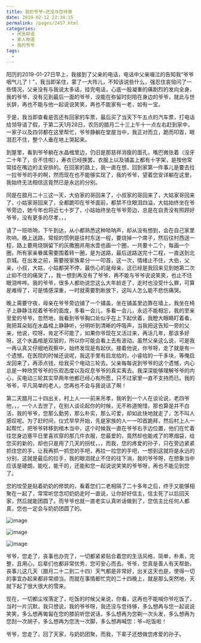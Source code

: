 ```yaml
---
title: 我的爷爷–还没与您待够
date: 2019-02-12 22:34:15
permalink: /pages/2457.html
categories:
  - 闲言碎语
  - 家人物语
  - 我的爷爷
tags:
  - 
---
```


阳历的2019-01-27日早上，我接到了父亲的电话，电话中父亲啜泣的告知我“爷爷咽气儿了！”，我当即呆住，蒙了一大阵儿，不知该说些什么，强忍住哀恸问了一些情况，父亲没有与我说太多话，挂完电话，心底一股凝重的痛剧烈的发向全身，我的爷爷，没有见到最后一面的爷爷，没能在弥留时刻陪在身边的爷爷，就此与世长辞，再也不能与他一起说说笑笑，再也不能家有一老，如有一宝。

于是，我当即查看是否还有回家的车票，最后买了当天下午五点的汽车票，打电话给领导请了假，于第二天1月28日，农历的腊月二十三上午十一点左右赶到家中，一家子以及四邻都在这里帮忙，爷爷静躺在堂屋当中，我正对而立，跪而叩首，眼泪忍不住，整个人垂在地上哭起来。

到屋里，看到爷爷躺在水晶棺里边，仍旧是那慈祥消瘦的面孔，嘴巴微张着（没牙二十年了，合不住啦），寿衣已经换罢，衣服上以及铺盖上都有十字架，是按他常常挂在嘴边的主安排的。在回家的路上，我一直在想，回到家第一件事儿是要去拉一拉爷爷的手的啊，然而现在也不能够实现了，我的爷爷，望着您安详躺在这里，我始终无法相信这竟然已是永远的分别。

同是在腊月二十三这一天，大伯家的哥回来了，小叔家的哥回来了，大姑家哥回来了，小姑家哥回来了，全都跪叩在爷爷面前，都禁不住眼泪四溢，大姑始终坐在爷爷旁边，她今年也将近七十岁了，小姑始终坐在爷爷旁边，总是在自责没有照顾好爷爷，没有更多的尽孝，，，

请了一班唢呐，下午到达，从小都熟悉这种唢呐声，却从没有想到，会在自己家里吹响。晚上送路，常规的惯例是往村东送一程，要烧掉一个席子，然后往村西送一程，路上要用烧锅留下的灰撒圈并用水壶也画一个圈，一共要十二个，每画一个圈，所有家亲眷属需要围着转一圈，是为送路，最后送路送完十二程，一直送到北京城。在出发之前，需要按家族辈分一一叩首，这一次，情绪止不住，大伯，父亲，小叔，大姑，小姑都哭不停，最伤心的是母亲，这已经是我回来见到她第二次止抑不住的痛哭了，，我一想到再没有了爷爷，再不能与爷爷说说笑笑，也止不住眼泪哗哗。我的爷爷，很多人都劝说您这么大年龄走了，走时也没受什么罪，可算是难得了，可是情感深重，一时就需要割断放下，这叫人怎么能不悲伤痛哭。

晚上需要守夜，母亲在爷爷旁边铺了一个铺盖，坐在铺盖里边靠在墙上，我坐在椅子上静静注视着爷爷的面庞，多看一会儿，多看一会儿，永远不能相忘，我的至亲至爱的爷爷。忽然地，我看到爷爷胸口处似乎在上下起伏着，我瞪大眼睛盯着看，我把耳朵贴在水晶棺上静静听，分明听到清晰的呼吸声，当我把这告知一旁的父亲，他说，哎呀，肯定不可能了，如果你爷现在又活过来，再活几年，那该多好呀。这个水晶棺是双层的，所以你可能会看上去有波动。虽然父亲这么说，可是我一再认真又仔细地观察中，始终发现是有起伏。接着他说，你爷呀，走了就是有一个遗憾，在医院的时候还说呢，我这手里有启龙给的，小睿给的一千多块，等俺启龙回来了，再添点钱，给我买个电动三轮去。父亲每每说到爷爷的这个遗憾，内心总是一种欣赏爷爷的乐观态度以及叹息爷爷的真实离去。我深深能够理解爷爷的内心，买电动三轮其实早两年他都已经心有所愿，只不过家里一直不支持而已。我的爷爷，平凡简单的老人，您再也不会与我说话了啊！

第二天腊月二十四出关，村上人一一前来吊孝，我听到一个人在谈论说，老四爷他，，，一个人去世了，在别人谈论起你的时候，无不称道惋惜，那也算是并不白活，我的爷爷，您那么勤劳，那么朴实，那么可爱，却如此快地就走了，怎不叫人感叹呢。为了赶时间，仪式早早开始，先是家族的人一一叩首跪拜，然后村上人一起帮忙，把爷爷转移到棺木当中，这个时候我一直在爷爷右手边位置，他们在忙着往您身边塞平日里喜欢穿的那几件衣服，您最爱的，竟然却也能戒了的寒烟袋，给您买的新的，却也只是用了几天的拐杖，，，而我，您的疼爱的孙子，只在旁边紧紧抓住您的手，让我再抓一抓您的手吧，再拉一拉您的手吧，一想到这就将是永远的分别，这就是最后的拉手，我的眼泪就止不住的往下淌，我的爷爷呀，在想象当中应该是硬朗，能吃，能干的，还能和您一起说说笑笑的爷爷呀，再也不能见到您了。

您的坟茔是贴着奶奶的修筑的，看着您们二老相隔了二十多年之后，终于又能够相聚在一起了，常常听您念叨奶奶走时一直说，让你好好信主，信主死了以后回天家，然后就能团圆了。而爷爷也就一直老实认真听话做到了，您信主比任何人都真，您也一定会与奶奶团圆了的。

![image](http://t.eryajf.net/imgs/2021/09/e5cc54f915baf8df.jpg)

![image](http://t.eryajf.net/imgs/2021/09/78a9b3e1490c5769.jpg)

![image](http://t.eryajf.net/imgs/2021/09/a1f222d9a72d0e8d.jpg)

爷爷，您走了，丧事也办完了，一切都紧紧贴合着您的生活风格，简单，朴素，完整，且用心，后辈们也都非常优秀，您可安心而去。爷爷，您真是善人有天帮助，丧事儿这几天（腊月二十二到二十四）天气都是非常好，出关这天也是，使得一切的事宜办起来都非常顺当。而就在事情都忙完的二十四晚上，就是那么突然地，天就下起了很大很大的雪来。

现在，一切都尘埃落定了，吃饭的时候父亲说，你看，这再也不能喊你爷吃饭了，当时一片沉默，我只想说，我的爷爷呀，我还没与您待够，多么想再与您一起说说笑笑，多么想再匍匐在您的膝前听您说话，多么想再为您剃一次头发，多么想再为您刮一次胡子，多么想再为您洗一次脚，多么想再喊您：爷~吃饭啦！

爷爷，您走了，回了天家，与奶奶团聚，而我，下辈子还想做您疼爱的孙子。
